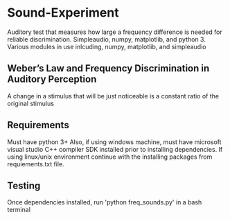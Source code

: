 # Sound-Experiment
Auditory test that measures how large a frequency difference is needed for reliable discrimination. Simpleaudio, numpy, matplotlib, and python 3.
Various modules in use inlcuding, numpy, matplotlib, and simpleaudio

## Weber’s Law and Frequency Discrimination in Auditory Perception
A change in a stimulus that will be just noticeable is a constant ratio of the original stimulus

## Requirements
Must have python 3+
Also, if using windows machine, must have microsoft visual studio C++ compiler SDK installed prior to installing dependencies.
If using linux/unix environment continue with the installing packages from requiements.txt file.

## Testing
Once dependencies installed, run 'python freq_sounds.py' in a bash terminal 
